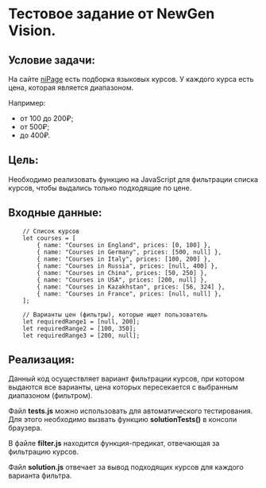 # Тестовое задание от NewGen Vision.

## Условие задачи:

На сайте [niPage](https://www.unipage.net/) есть подборка языковых курсов. У каждого курса есть цена, которая является диапазоном.

Например:

+ от 100 до 200₽;
+ от 500₽;
+ до 400₽.

## Цель:

Необходимо реализовать функцию на JavaScript для фильтрации списка курсов, чтобы выдались только подходящие по цене.

## Входные данные:

```
    // Список курсов
    let courses = [
        { name: "Courses in England", prices: [0, 100] }, 
        { name: "Courses in Germany", prices: [500, null] }, 
        { name: "Courses in Italy", prices: [100, 200] }, 
        { name: "Courses in Russia", prices: [null, 400] },
        { name: "Courses in China", prices: [50, 250] },
        { name: "Courses in USA", prices: [200, null] },
        { name: "Courses in Kazakhstan", prices: [56, 324] },
        { name: "Courses in France", prices: [null, null] },
    ];

    // Варианты цен (фильтры), которые ищет пользователь
    let requiredRange1 = [null, 200];
    let requiredRange2 = [100, 350];
    let requiredRange3 = [200, null];
```

## Реализация:

Данный код осуществляет вариант фильтрации курсов, при котором выдаются все варианты, цена которых пересекается с выбранным диапазоном (фильтром).

Файл **tests.js** можно использовать для автоматического тестирования. Для этого необходимо вызвать функцию **solutionTests()** в консоли браузера.

В файле **filter.js** находится функция-предикат, отвечающая за фильтрацию курсов.

Файл **solution.js** отвечает за вывод подходящих курсов для каждого варианта фильтра.
